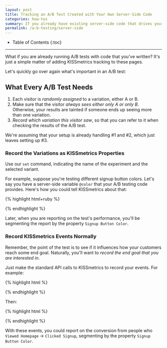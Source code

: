 ```yaml
---
layout: post
title: Tracking an A/B Test Created with Your Own Server-Side Code
categories: how-tos
summary: If you already have existing server-side code that drives your A/B tests, here is how to pass your results into KISSmetrics.
permalink: /a-b-testing/server-side
---
```

* Table of Contents
{:toc}
* * *

What if you are already running A/B tests with code that you've written? It's just a simple matter of adding KISSmetrics tracking to these pages.

Let's quickly go over again what's important in an A/B test:

## What Every A/B Test Needs

1. Each visitor is *randomly assigned* to a variation, either A or B.
2. Make sure that the visitor *always sees either only A or only B*. Otherwise, your results are tainted if someone ends up seeing more than one variation.
3. *Record which variation this visitor saw*, so that you can refer to it when checking the results of the A/B test.

We're assuming that your setup is already handling #1 and #2, which just leaves setting up #3.

### Record the Variations as KISSmetrics Properties

Use our `set` command, indicating the name of the experiment and the selected variant.

For example, suppose you're testing different signup button colors. Let's say you have a server-side variable `@color` that your A/B testing code provides. Here's how you could tell KISSmetrics about that:

{% highlight html+ruby %}
<script type="text/javascript">
  _kmq.push(["set", {"Signup Button Color": "<%= @color %>"}]);
</script>
{% endhighlight %}

Later, when you are reporting on the test's performance, you'll be segmenting the report by the property `Signup Button Color`.

### Record KISSmetrics Events Normally

Remember, the point of the test is to see if it influences how your customers reach some end goal. Naturally, you'll want to *record the end goal that you are interested in*.

Just make the standard API calls to KISSmetrics to record your events. For example:

{% highlight html %}
<script>
  // Record the button click with KISSmetrics
  _kmq.push(["record", "Viewed Homepage"])
</script>
{% endhighlight %}

Then:

{% highlight html %}
<script>
  // Record the button click with KISSmetrics
  _kmq.push(["trackClick", "signup_button", "Clicked Signup"])
</script>
{% endhighlight %}

With these events, you could report on the conversion from people who `Viewed Homepage` -> `Clicked Signup`, segmenting by the property `Signup Button Color`.